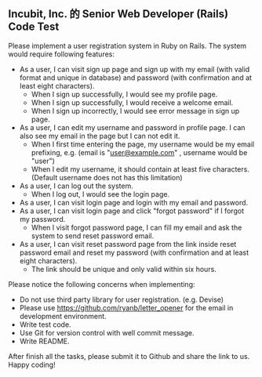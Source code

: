 ## Incubit, Inc. 的 Senior Web Developer (Rails) Code Test

Please implement a user registration system in Ruby on Rails. The system would require following features:
* As a user, I can visit sign up page and sign up with my email (with valid format and unique in database) and password (with confirmation and at least eight characters).
    * When I sign up successfully, I would see my profile page.
    * When I sign up successfully, I would receive a welcome email.
    * When I sign up incorrectly, I would see error message in sign up page.
* As a user, I can edit my username and password in profile page. I can also see my email in the page but I can not edit it.
    * When I first time entering the page, my username would be my email prefixing, e.g. (email is "user@example.com" , username would be "user")
    * When I edit my username, it should contain at least five characters. (Default username does not has this limitation)
* As a user, I can log out the system.
    * When I log out, I would see the login page.
* As a user, I can visit login page and login with my email and password.
* As a user, I can visit login page and click "forgot password" if I forgot my password.
    * When I visit forgot password page, I can fill my email and ask the system to send reset password email.
* As a user, I can visit reset password page from the link inside reset password email and reset my password (with confirmation and at least eight characters).
    * The link should be unique and only valid within six hours.


Please notice the following concerns when implementing:
* Do not use third party library for user registration. (e.g. Devise)
* Please use https://github.com/ryanb/letter_opener for the email in development environment.
* Write test code.
* Use Git for version control with well commit message.
* Write README.

After finish all the tasks, please submit it to Github and share the link to us.
Happy coding!
